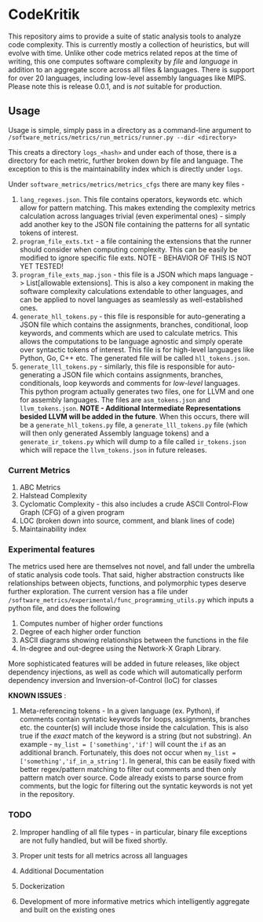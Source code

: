 # CodeKritik
This repository aims to provide a suite of static analysis tools to analyze code complexity. This is currently mostly a collection of heuristics, but will evolve with time.
Unlike other code metrics related repos at the time of writing, this one computes software complexity by *file* and *language* in addition to an aggregate score across all files & languages. There is support for over 20 languages, including low-level assembly languages like MIPS. Please note this is release 0.0.1, and is *not* suitable for production. 

## Usage

Usage is simple, simply pass in a directory as a command-line argument to `/software_metrics/metrics/run_metrics/runner.py --dir <directory>`

This creats a directory `logs_<hash>` and under each of those, there is a directory for each metric, further broken down by file and language. The exception to this is the maintainability index which is directly under `logs`. 

Under `software_metrics/metrics/metrics_cfgs` there are many key files -
  1) `lang_regexes.json`. This file contains operators, keywords etc. which allow for pattern matching. This makes extending the complexity metrics calculation across languages trivial (even experimental ones) - simply add another key to the JSON file containing the patterns for all syntatic tokens of interest. 
  2) `program_file_exts.txt` - a file containing the extensions that the runner should consider when computing complexity. This can be easily be modified to ignore specific file exts. NOTE - BEHAVIOR OF THIS IS NOT YET TESTED! 
  3) `program_file_exts_map.json` - this file is a JSON which maps language -> List[allowable extensions]. This is also a key component in making the software complexity calculations extendable to other languages, and can be applied to novel languages as seamlessly as well-established ones.
  4) `generate_hll_tokens.py` - this file is responsible for auto-generating a JSON file which contains the assignments, branches, conditional, loop keywords, and comments which are used to calculate metrics. This allows the computations to be language agnostic and simply operate over syntactic tokens of interest. This file is for high-level languages like Python, Go, C++ etc. The generated file will be called `hll_tokens.json`. 
  5) `generate_lll_tokens.py` - similarly, this file is responsible for auto-generating a JSON file which contains assignments, branches, conditionals, loop keywords and comments for *low-level* languages. This python program actually generates two files, one for LLVM and one for assembly languages. The files are `asm_tokens.json` and `llvm_tokens.json`. **NOTE - Additional Intermediate Representations besided LLVM will be added in the future**. When this occurs, there will be a `generate_hll_tokens.py` file, a `generate_lll_tokens.py` file (which will then only generated Assembly language tokens) and a `generate_ir_tokens.py` which will dump to a file called `ir_tokens.json` which will repace the `llvm_tokens.json` in future releases. 


### Current Metrics

1) ABC Metrics
2) Halstead Complexity
3) Cyclomatic Complexity - this also includes a crude ASCII Control-Flow Graph (CFG) of a given program 
4) LOC (broken down into source, comment, and blank lines of code)
5) Maintainability index
### Experimental features

The metrics used here are themselves not novel, and fall under the umbrella of static analysis code tools. That said, higher abstraction constructs like relationships between objects, functions, and polymorphic types deserve further exploration. The current version has a file under `/software_metrics/experimental/func_programming_utils.py` which inputs a python file, and does the following
1) Computes number of higher order functions
2) Degree of each higher order function
3) ASCII diagrams showing relationships between the functions in the file
4) In-degree and out-degree using the Network-X Graph Library.

More sophisticated features will be added in future releases, like object dependency injections, as well as code which will automatically perform dependency inversion and Inversion-of-Control (IoC) for classes

**KNOWN ISSUES** : 

1) Meta-referencing tokens - In a given language (ex. Python), if comments contain syntatic keywords for loops, assignments, branches etc. the counter(s) will include those inside the calculation. This is also true if the *exact* match of the keyword is a string (but not substring). An example - `my_list = ['something','if']` will count the `if` as an additional branch. Fortunately, this does not occur when `my_list = ['something','if_in_a_string']`. 
In general, this can be easily fixed with better regex/pattern matching to filter out comments and then only pattern match over source. Code already exists to parse source from comments, but the logic for filtering out the syntatic keywords is not yet in the repository.

### TODO
2) Improper handling of all file types - in particular, binary file exceptions are not fully handled, but will be fixed shortly.

1) Proper unit tests for all metrics across all languages
2) Additional Documentation
3) Dockerization
4) Development of more informative metrics which intelligently aggregate and built on the existing ones 
